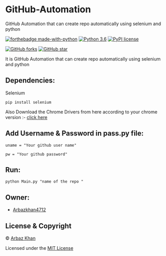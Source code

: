 # GitHub-Automation
GitHub Automation that can create repo automatically using selenium and python

[![forthebadge made-with-python](http://ForTheBadge.com/images/badges/made-with-python.svg)](https://www.python.org/)                  [![Python 3.6](https://img.shields.io/badge/python-3.6-blue.svg)](https://www.python.org/downloads/release/python-360/)          [![PyPI license](https://img.shields.io/pypi/l/ansicolortags.svg)](https://pypi.python.org/pypi/ansicolortags/)

 [![GitHub forks](https://img.shields.io/github/forks/arbazkhan4712/GitHub-Automation?style=social)](https://GitHub.com/Naereen/StrapDown.js/network/)                 [![GitHub star](https://img.shields.io/github/stars/arbazkhan4712/GitHub-Automation?style=social)](https://GitHub.com/Naereen/StrapDown.js/network/)




It is GitHub Automation that can create repo automatically using selenium and python



## Dependencies:

Selenium

```
pip install selenium
```


Also Download the Chrome Drivers from here according to your chrome version :- [click here](https://chromedriver.chromium.org/downloads)

## Add Username & Password in pass.py file:

```
uname = "Your github user name"

pw = "Your github password"
```

## Run:

```
python Main.py "name of the repo " 
```

## Owner:
- [Arbazkhan4712](https://github.com/Arbazkhan4712/)

## License & Copyright
© [Arbaz Khan](https://arbazkhan4712.github.io/Contact.html)

Licensed under the [MIT License](License)
